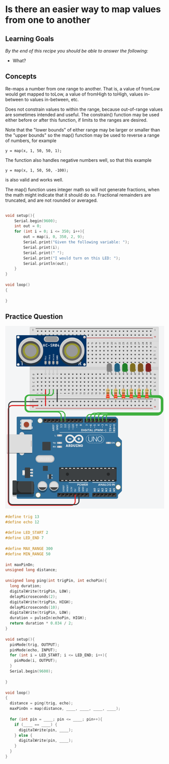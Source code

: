 # Is there an easier way to map values from one to another

## Learning Goals

*By the end of this recipe you should be able to answer the following:*

* What?

## Concepts

Re-maps a number from one range to another. That is, a value of fromLow would get mapped to toLow, a value of fromHigh to toHigh, values in-between to values in-between, etc.

Does not constrain values to within the range, because out-of-range values are sometimes intended and useful. The constrain() function may be used either before or after this function, if limits to the ranges are desired.

Note that the "lower bounds" of either range may be larger or smaller than the "upper bounds" so the map() function may be used to reverse a range of numbers, for example

`y = map(x, 1, 50, 50, 1);`

The function also handles negative numbers well, so that this example

`y = map(x, 1, 50, 50, -100);`

is also valid and works well.

The map() function uses integer math so will not generate fractions, when the math might indicate that it should do so. Fractional remainders are truncated, and are not rounded or averaged.

```cpp

void setup(){
    Serial.begin(9600);
    int out = 0;
    for (int i = 0; i <= 350; i++){
        out = map(i, 0, 350, 2, 9);
      	Serial.print("Given the following variable: ");
      	Serial.print(i);
      	Serial.print(" ");
        Serial.print("I would turn on this LED: ");
        Serial.println(out);
    }
}

void loop()
{
  
}
```




## Practice Question

![](files/Screenshot_20230307_133407.png)

```cpp
#define trig 13
#define echo 12

#define LED_START 2
#define LED_END 7

#define MAX_RANGE 300
#define MIN_RANGE 50

int maxPinOn;
unsigned long distance;

unsigned long ping(int trigPin, int echoPin){
  long duration;
  digitalWrite(trigPin, LOW);
  delayMicroseconds(2);
  digitalWrite(trigPin, HIGH);
  delayMicroseconds(10);
  digitalWrite(trigPin, LOW);
  duration = pulseIn(echoPin, HIGH);
  return duration * 0.034 / 2; 
}

void setup(){
  pinMode(trig, OUTPUT);
  pinMode(echo, INPUT);
  for (int i = LED_START; i <= LED_END; i++){
    pinMode(i, OUTPUT);
  }
  Serial.begin(9600);
  
}

void loop()
{
  distance = ping(trig, echo);
  maxPinOn = map(distance, ____, ____, ____, ____);
  
  for (int pin = ____; pin <= ____; pin++){
    if (____ == ____) {
      digitalWrite(pin, ____);
    } else {
      digitalWrite(pin, ____);
    }
  }
}
```